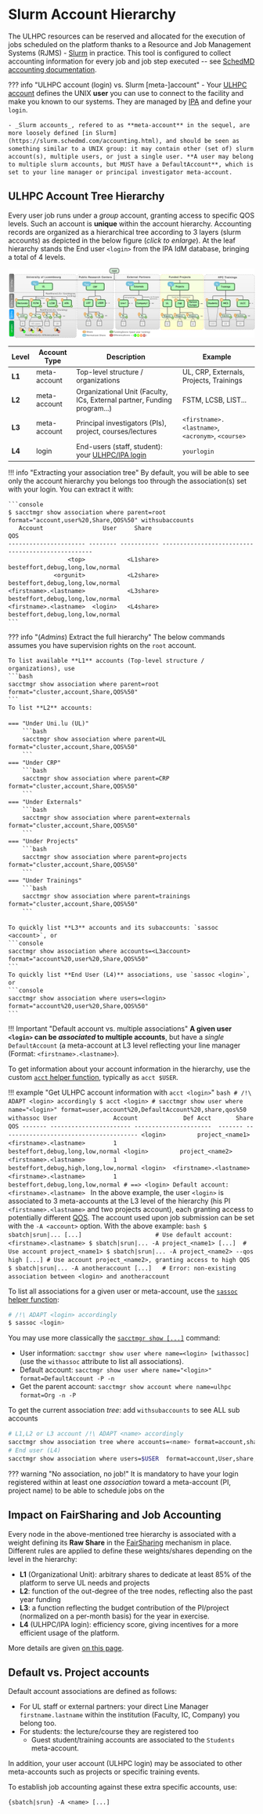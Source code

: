 # Slurm Account Hierarchy

The ULHPC resources can be reserved and allocated for the execution of jobs scheduled on the platform thanks to a Resource and Job Management Systems (RJMS) - [Slurm](https://slurm.schedmd.com/documentation.html) in practice.
This tool is configured to collect accounting information for every job and job step executed -- see [SchedMD accounting documentation](https://slurm.schedmd.com/accounting.html).


??? info "ULHPC account (login) vs. Slurm [meta-]account"
    - Your [ULHPC account](index.md) defines the UNIX **user** you can use to connect to the facility and make you known to our systems. They are managed by [IPA](ipa.md) and define your `login`.

    - _Slurm accounts_, refered to as **meta-account** in the sequel, are more loosely defined [in Slurm](https://slurm.schedmd.com/accounting.html), and should be seen as something similar to a UNIX group: it may contain other (set of) slurm account(s), multiple users, or just a single user. **A user may belong to multiple slurm accounts, but MUST have a DefaultAccount**, which is set to your line manager or principal investigator meta-account.

## ULHPC Account Tree Hierarchy

Every user job runs under a _group_ account, granting access to specific QOS levels.
Such an account is **unique** within the account hierarchy.
Accounting records are organized as a hierarchical tree according to 3 layers (slurm accounts) as depicted in the below figure (_click to enlarge_).
At the leaf hierarchy stands the End user `<login>` from the IPA IdM database, bringing a total of 4 levels.

[![](../images/slurm_account_hierarchy.png)](../images/slurm_account_hierarchy.pdf)

| Level  | Account Type | Description                                                              | Example                                           |
|--------|--------------|--------------------------------------------------------------------------|---------------------------------------------------|
| __L1__ | meta-account | Top-level structure / organizations                                      | UL, CRP, Externals, Projects, Trainings           |
| __L2__ | meta-account | Organizational Unit (Faculty, ICs, External partner, Funding program...) | FSTM, LCSB, LIST...                               |
| __L3__ | meta-account | Principal investigators (PIs), project, courses/lectures                 | `<firstname>.<lastname>`, `<acronym>`, `<course>` |
| __L4__ | login        | End-users (staff, student):  your [ULHPC/IPA login](../accounts/index.md)              | `yourlogin`                                       |


!!! info "Extracting your association tree"
    By default, you will be able to see only the account hierarchy you belongs too through the association(s) set with your login.
    You can extract it with:

    ```console
    $ sacctmgr show association where parent=root format="account,user%20,Share,QOS%50" withsubaccounts
       Account                 User     Share                                                QOS
    ---------------------- -------- ----------- --------------------------------------------------
                     <top>            <L1share>                   besteffort,debug,long,low,normal
                 <orgunit>            <L2share>                   besteffort,debug,long,low,normal
    <firstname>.<lastname>            <L3share>                   besteffort,debug,long,low,normal
    <firstname>.<lastname>  <login>   <L4share>                   besteffort,debug,long,low,normal
    ```

??? info "(_Admins_) Extract the full hierarchy"
    The below commands assumes you have supervision rights on the `root` account.

    To list available **L1** accounts (Top-level structure / organizations), use
    ```bash
    sacctmgr show association where parent=root format="cluster,account,Share,QOS%50"
    ```
    To list **L2** accounts:

    === "Under Uni.lu (UL)"
        ```bash
        sacctmgr show association where parent=UL format="cluster,account,Share,QOS%50"
        ```
    === "Under CRP"
        ```bash
        sacctmgr show association where parent=CRP format="cluster,account,Share,QOS%50"
        ```
    === "Under Externals"
        ```bash
        sacctmgr show association where parent=externals format="cluster,account,Share,QOS%50"
        ```
    === "Under Projects"
        ```bash
        sacctmgr show association where parent=projects format="cluster,account,Share,QOS%50"
        ```
    === "Under Trainings"
        ```bash
        sacctmgr show association where parent=trainings format="cluster,account,Share,QOS%50"
        ```

    To quickly list **L3** accounts and its subaccounts: `sassoc <account>`, or
    ```console
    sacctmgr show association where accounts=<L3account> format="account%20,user%20,Share,QOS%50"
    ```
    To quickly list **End User (L4)** associations, use `sassoc <login>`, or
    ```console
    sacctmgr show association where users=<login> format="account%20,user%20,Share,QOS%50"
    ```

!!! Important "Default account vs. multiple associations"
    **A given user `<login>` can be _associated_ to multiple accounts**, but have a _single_ `DefaultAccount` (a meta-account at L3 level reflecting your line manager (Format: `<firstname>.<lastname>`).

To get information about your account information in the hierarchy, use the custom [`acct` helper function](https://github.com/ULHPC/tools/blob/master/slurm/profile.d/slurm.sh), typically as `acct $USER`.

!!! example "Get ULHPC account information with `acct <login>`"
    ```bash
    # /!\ ADAPT <login> accordingly
    $ acct <login>
    # sacctmgr show user where name="<login>" format=user,account%20,DefaultAccount%20,share,qos%50 withassoc
         User                Account             Def Acct       Share                                     QOS
      ------- ----------------------- ----------------------  ------- ---------------------------------------
      <login>         project_<name1> <firstname>.<lastname>        1        besteffort,debug,long,low,normal
      <login>         project_<name2> <firstname>.<lastname>        1   besteffort,debug,high,long,low,normal
      <login>  <firstname>.<lastname> <firstname>.<lastname>        1        besteffort,debug,long,low,normal
    # ==> <login> Default account: <firstname>.<lastname>
    ```
    In the above example, the user `<login>` is associated to 3 meta-accounts at the L3 level of the hierarchy (his PI `<firstname>.<lastname>` and two projects account), each granting access to potentially different [QOS](../slurm/qos.md).
    The account used upon job submission can be set with the `-A <account>` option. With the above example:
    ```bash
    $ sbatch|srun|... [...]                     # Use default account: <firstname>.<lastname>
    $ sbatch|srun|... -A project_<name1> [...]  # Use account project_<name1>
    $ sbatch|srun|... -A project_<name2> --qos high [...] # Use account project_<name2>, granting access to high QOS
    $ sbatch|srun|... -A anotheraccount [...]   # Error: non-existing association between <login> and anotheraccount
    ```

To list all associations for a given user or meta-account, use the [`sassoc` helper function](https://github.com/ULHPC/tools/blob/master/slurm/profile.d/slurm.sh):
```bash
# /!\ ADAPT <login> accordingly
$ sassoc <login>
```
You may use more classically the [`sacctmgr show [...]`](https://slurm.schedmd.com/sacctmgr.html) command:

* User information: `sacctmgr show user where name=<login> [withassoc]` (use the `withassoc` attribute to list all associations).
* Default account:  `sacctmgr show user where name="<login>" format=DefaultAccount -P -n`
* Get the parent account: `sacctmgr show account where name=ulhpc format=Org -n -P`

To get the current association _tree_: add `withsubaccounts` to see ALL sub accounts

```bash
# L1,L2 or L3 account /!\ ADAPT <name> accordingly
sacctmgr show association tree where accounts=<name> format=account,share
# End user (L4)
sacctmgr show association where users=$USER  format=account,User,share,Partition,QOS
```

??? warning "No association, no job!"
    It is mandatory to have your login registered within at least one _association_ toward a meta-account (PI, project name) to be able to schedule jobs on the



## Impact on FairSharing and Job Accounting

Every node in the above-mentioned tree hierarchy is associated with a weight defining its **Raw Share** in the [FairSharing](../slurm/fairsharing.md) mechanism in place.
Different rules are applied to define these weights/shares depending on the level in the hierarchy:

* __L1__ (Organizational Unit): arbitrary shares to dedicate at least 85% of the platform to serve UL needs and projects
* __L2__: function of the out-degree of the tree nodes, reflecting also the past year funding
* __L3__: a function reflecting the budget contribution of the PI/project (normalized on a per-month basis) for the year in exercise.
* __L4__ (ULHPC/IPA login): efficiency score, giving incentives for a more efficient usage of the platform.

More details are given [on this page](../jobs/fairsharing.md).


## Default vs. Project accounts

Default account associations are defined as follows:

* For UL staff or external partners: your direct Line Manager `firstname.lastname` within the institution (Faculty, IC, Company) you belong too.
* For students: the lecture/course they are registered too
    - Guest student/training accounts are associated to the `Students` meta-account.

In addition, your user account (ULHPC login) may be associated to other meta-accounts such as projects or specific training events.

To establish job accounting against these extra specific accounts, use:

```
{sbatch|srun} -A <name> [...]
```




[^1]: restrictions applies and do not permit to reveal all information for other accounts than yours.
